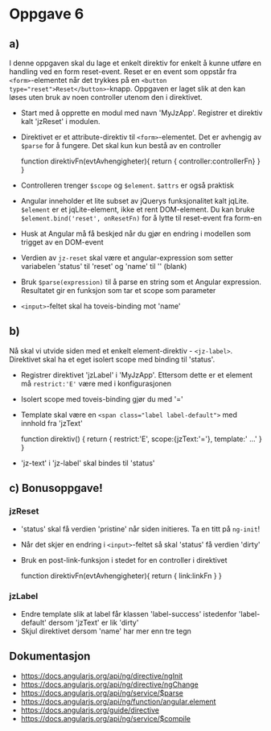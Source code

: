 # Oppgave 6


## a)
I denne oppgaven skal du lage et enkelt direktiv for enkelt å kunne utføre en handling ved en form reset-event.
Reset er en event som oppstår fra `<form>`-elementet når det trykkes på en `<button type="reset">Reset</button>`-knapp.
Oppgaven er laget slik at den kan løses uten bruk av noen controller utenom den i direktivet.

  * Start med å opprette en modul med navn 'MyJzApp'. Registrer et direktiv kalt 'jzReset' i modulen.
  * Direktivet er et attribute-direktiv til `<form>`-elementet. Det er avhengig av `$parse` for å fungere. Det skal kun 
    kun bestå av en controller


      function direktivFn(evtAvhengigheter){ 
        return { controller:controllerFn} }
      }


  * Controlleren trenger `$scope` og `$element`. `$attrs` er også praktisk
  * Angular inneholder et lite subset av jQuerys funksjonalitet kalt jqLite. `$element` er et jqLite-element, ikke et 
    rent DOM-element. Du kan bruke `$element.bind('reset', onResetFn)` for å lytte til reset-event fra form-en
  * Husk at Angular må få beskjed når du gjør en endring i modellen som trigget av en DOM-event
  * Verdien av `jz-reset` skal være et angular-expression som setter variabelen 'status' til 'reset' og 'name' til '' (blank)
  * Bruk `$parse(expression)` til å parse en string som et Angular expression. Resultatet gir en funksjon som tar et scope
    som parameter
  * `<input>`-feltet skal ha toveis-binding mot 'name'


## b)

Nå skal vi utvide siden med et enkelt element-direktiv - `<jz-label>`. Direktivet skal ha et eget isolert scope med
binding til 'status'.

  * Registrer direktivet 'jzLabel' i 'MyJzApp'. Ettersom dette er et element må `restrict:'E'` være med i konfigurasjonen
  * Isolert scope med toveis-binding gjør du med '='
  * Template skal være en `<span class="label label-default">` med innhold fra 'jzText'


      function direktiv() { return {
        restrict:'E',
        scope:{jzText:'='},
        template:'<span class="label label-default"> ...</span>' }
      }
      
        
  * 'jz-text' i 'jz-label' skal bindes til 'status'

## c) Bonusoppgave!

### jzReset

  * 'status' skal få verdien 'pristine' når siden initieres. Ta en titt på `ng-init`!
  * Når det skjer en endring i `<input>`-feltet så skal 'status' få verdien 'dirty'
  * Bruk en post-link-funksjon i stedet for en controller i direktivet 


      function direktivFn(evtAvhengigheter){ 
        return { link:linkFn } 
      }


### jzLabel

  * Endre template slik at label får klassen 'label-success' istedenfor 'label-default' dersom 'jzText' er lik 'dirty'
  * Skjul direktivet dersom 'name' har mer enn tre tegn

## Dokumentasjon

  * https://docs.angularjs.org/api/ng/directive/ngInit
  * https://docs.angularjs.org/api/ng/directive/ngChange
  * https://docs.angularjs.org/api/ng/service/$parse
  * https://docs.angularjs.org/api/ng/function/angular.element
  * https://docs.angularjs.org/guide/directive
  * https://docs.angularjs.org/api/ng/service/$compile
